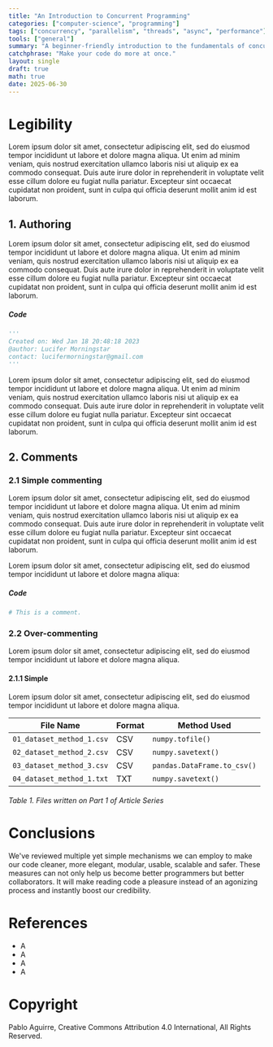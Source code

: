 ```yaml
---
title: "An Introduction to Concurrent Programming"
categories: ["computer-science", "programming"]
tags: ["concurrency", "parallelism", "threads", "async", "performance"]
tools: ["general"]
summary: "A beginner-friendly introduction to the fundamentals of concurrent programming, covering key concepts like threads and parallel execution."
catchphrase: "Make your code do more at once."
layout: single
draft: true
math: true
date: 2025-06-30
---
```


# Legibility

Lorem ipsum dolor sit amet, consectetur adipiscing elit, sed do eiusmod tempor incididunt ut labore et dolore magna aliqua. Ut enim ad minim veniam, quis nostrud exercitation ullamco laboris nisi ut aliquip ex ea commodo consequat. Duis aute irure dolor in reprehenderit in voluptate velit esse cillum dolore eu fugiat nulla pariatur. Excepteur sint occaecat cupidatat non proident, sunt in culpa qui officia deserunt mollit anim id est laborum.

## 1. Authoring

Lorem ipsum dolor sit amet, consectetur adipiscing elit, sed do eiusmod tempor incididunt ut labore et dolore magna aliqua. Ut enim ad minim veniam, quis nostrud exercitation ullamco laboris nisi ut aliquip ex ea commodo consequat. Duis aute irure dolor in reprehenderit in voluptate velit esse cillum dolore eu fugiat nulla pariatur. Excepteur sint occaecat cupidatat non proident, sunt in culpa qui officia deserunt mollit anim id est laborum.

##### **Code**

```Python
'''
Created on: Wed Jan 18 20:48:18 2023
@author: Lucifer Morningstar
contact: lucifermorningstar@gmail.com
'''
```

Lorem ipsum dolor sit amet, consectetur adipiscing elit, sed do eiusmod tempor incididunt ut labore et dolore magna aliqua. Ut enim ad minim veniam, quis nostrud exercitation ullamco laboris nisi ut aliquip ex ea commodo consequat. Duis aute irure dolor in reprehenderit in voluptate velit esse cillum dolore eu fugiat nulla pariatur. Excepteur sint occaecat cupidatat non proident, sunt in culpa qui officia deserunt mollit anim id est laborum.

## 2. Comments

### 2.1 Simple commenting

Lorem ipsum dolor sit amet, consectetur adipiscing elit, sed do eiusmod tempor incididunt ut labore et dolore magna aliqua. Ut enim ad minim veniam, quis nostrud exercitation ullamco laboris nisi ut aliquip ex ea commodo consequat. Duis aute irure dolor in reprehenderit in voluptate velit esse cillum dolore eu fugiat nulla pariatur. Excepteur sint occaecat cupidatat non proident, sunt in culpa qui officia deserunt mollit anim id est laborum.

Lorem ipsum dolor sit amet, consectetur adipiscing elit, sed do eiusmod tempor incididunt ut labore et dolore magna aliqua:

##### **Code**

```Python
# This is a comment.
```

### 2.2 Over-commenting

Lorem ipsum dolor sit amet, consectetur adipiscing elit, sed do eiusmod tempor incididunt ut labore et dolore magna aliqua.

#### 2.1.1 Simple

Lorem ipsum dolor sit amet, consectetur adipiscing elit, sed do eiusmod tempor incididunt ut labore et dolore magna aliqua.

| File Name                 | Format | Method Used                 |
| ------------------------- | ------ | --------------------------- |
| `01_dataset_method_1.csv` | CSV    | `numpy.tofile()`            |
| `02_dataset_method_2.csv` | CSV    | `numpy.savetext()`          |
| `03_dataset_method_3.csv` | CSV    | `pandas.DataFrame.to_csv()` |
| `04_dataset_method_1.txt` | TXT    | `numpy.savetext()`          |

###### _Table 1. Files written on Part 1 of Article Series_

# Conclusions

We've reviewed multiple yet simple mechanisms we can employ to make our code cleaner, more elegant, modular, usable, scalable and safer. These measures can not only help us become better programmers but better collaborators. It will make reading code a pleasure instead of an agonizing process and instantly boost our credibility.

# References

- A
- A
- A
- A

# Copyright

Pablo Aguirre, Creative Commons Attribution 4.0 International, All Rights Reserved.
